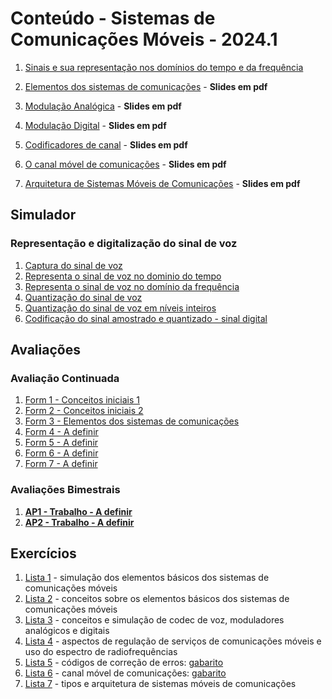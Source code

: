 # Conteúdo - Sistemas de Comunicações Móveis - 2024.1

1. [Sinais e sua representação nos domínios do tempo e da frequência](https://github.com/claytonjasilva/claytonjasilva.github.io/blob/main/siscom_aulas/sinais.md)
2. [Elementos dos sistemas de comunicações](siscom_aulas/Aula_Sinais_Modelo_SisCom.pdf) - **Slides em pdf**

3. [Modulação Analógica](siscom_aulas/Aula_Modulacao_Analogica.pdf) - **Slides em pdf**
4. [Modulação Digital](siscom_aulas/Aula_Modulacao_Digital.pdf) - **Slides em pdf**
5. [Codificadores de canal](siscom_aulas/Aula_Codificador_Canal.pdf) - **Slides em pdf**
6. [O canal móvel de comunicações](siscom_aulas/Aula_Canal_Movel.pdf) - **Slides em pdf**
7. [Arquitetura de Sistemas Móveis de Comunicações](siscom_aulas/Aula_ArquiteturaSistemasMoveis.pdf) - **Slides em pdf**

## Simulador
### Representação e digitalização do sinal de voz
1. [Captura do sinal de voz](https://github.com/claytonjasilva/claytonjasilva.github.io/blob/main/siscom_aulas/audioProject.py)
2. [Representa o sinal de voz no dominio do tempo](https://github.com/claytonjasilva/claytonjasilva.github.io/blob/main/siscom_aulas/audioProject2.py)
3. [Representa o sinal de voz no domínio da frequência](https://github.com/claytonjasilva/claytonjasilva.github.io/blob/main/siscom_aulas/audioProject3.py)
4. [Quantização do sinal de voz](https://github.com/claytonjasilva/claytonjasilva.github.io/blob/main/siscom_aulas/audioProject4.py)
5. [Quantização do sinal de voz em níveis inteiros](https://github.com/claytonjasilva/claytonjasilva.github.io/blob/main/siscom_aulas/audioProject5.py)
6. [Codificação do sinal amostrado e quantizado - sinal digital](https://github.com/claytonjasilva/claytonjasilva.github.io/blob/main/siscom_aulas/audioProject6.py)

   
   
   

## Avaliações
### Avaliação Continuada
1. [Form 1 - Conceitos iniciais 1](https://forms.gle/h9jn2EuZZ7wEPDvb7)
2. [Form 2 - Conceitos iniciais 2](https://forms.gle/1GhH2D8BBrqiVcTk7)
3. [Form 3 - Elementos dos sistemas de comunicações](https://forms.gle/iDFFVyrQGzXw1wCr8)
4. [Form 4 - A definir]()
5. [Form 5 - A definir]()
6. [Form 6 - A definir]()
7. [Form 7 - A definir]()

### Avaliações Bimestrais
1. **[AP1 - Trabalho - A definir]()**
2. **[AP2 - Trabalho - A definir]()**

## Exercícios  
1. [Lista 1](siscom_aulas/Lista1_siscom.pdf) - simulação dos elementos básicos dos sistemas de comunicações móveis  
2. [Lista 2](siscom_aulas/Lista2_siscom.pdf) - conceitos sobre os elementos básicos dos sistemas de comunicações móveis  
3. [Lista 3](siscom_aulas/Lista3_siscom.pdf) - conceitos e simulação de codec de voz, moduladores analógicos e digitais
4. [Lista 4](siscom_aulas/Lista4_siscom.pdf) - aspectos de regulação de serviços de comunicações móveis e uso do espectro de radiofrequências  
5. [Lista 5](siscom_aulas/Lista5_siscom.pdf) - códigos de correção de erros: [gabarito](siscom_aulas/Lista5_siscom_solucao.pdf)
6. [Lista 6](siscom_aulas/Lista6_siscom.pdf) - canal móvel de comunicações: [gabarito](siscom_aulas/Lista6_siscom_solucao.pdf)
7. [Lista 7](siscom_aulas/Lista7_siscom.pdf) - tipos e arquitetura de sistemas móveis de comunicações
